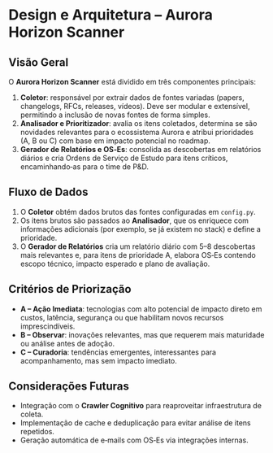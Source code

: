 # Design e Arquitetura – Aurora Horizon Scanner

## Visão Geral
O **Aurora Horizon Scanner** está dividido em três componentes principais:

1. **Coletor**: responsável por extrair dados de fontes variadas (papers, changelogs,
   RFCs, releases, vídeos). Deve ser modular e extensível, permitindo a inclusão
   de novas fontes de forma simples.
2. **Analisador e Prioritizador**: avalia os itens coletados, determina se são
   novidades relevantes para o ecossistema Aurora e atribui prioridades (A, B ou C)
   com base em impacto potencial no roadmap.
3. **Gerador de Relatórios e OS‑Es**: consolida as descobertas em relatórios diários e
   cria Ordens de Serviço de Estudo para itens críticos, encaminhando‑as para o time de P&D.

## Fluxo de Dados
1. O **Coletor** obtém dados brutos das fontes configuradas em `config.py`.
2. Os itens brutos são passados ao **Analisador**, que os enriquece com
   informações adicionais (por exemplo, se já existem no stack) e define a prioridade.
3. O **Gerador de Relatórios** cria um relatório diário com 5–8 descobertas mais
   relevantes e, para itens de prioridade A, elabora OS‑Es contendo escopo técnico,
   impacto esperado e plano de avaliação.

## Critérios de Priorização
- **A – Ação Imediata**: tecnologias com alto potencial de impacto direto em custos,
  latência, segurança ou que habilitam novos recursos imprescindíveis.
- **B – Observar**: inovações relevantes, mas que requerem mais maturidade ou análise antes de adoção.
- **C – Curadoria**: tendências emergentes, interessantes para acompanhamento, mas sem impacto imediato.

## Considerações Futuras
- Integração com o **Crawler Cognitivo** para reaproveitar infraestrutura de coleta.
- Implementação de cache e deduplicação para evitar análise de itens repetidos.
- Geração automática de e‑mails com OS‑Es via integrações internas.
